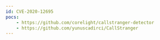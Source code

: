 ```yaml
---
id: CVE-2020-12695
pocs:
    - https://github.com/corelight/callstranger-detector
    - https://github.com/yunuscadirci/CallStranger
---
```

